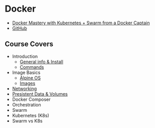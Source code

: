 # Docker 

* [Docker Mastery with Kubernetes + Swarm from a Docker Captain](https://www.udemy.com/course/docker-mastery/) 
* [GitHub](https://github.com/BretFisher/udemy-docker-mastery)

## Course Covers
* Introduction
  * [General info & Install](intro.md) 
  * [Commands](commands.md) 
* Image Basics
  * [Alpine OS](alpine.md) 
  * [Images](images.md) 
* [Networking](networking.md)
* [Presistent Data & Volumes](persistent_data.md)
* Docker Composer
* Orchestration
* Swarm
* Kubernetes (K8s)
* Swarm vs K8s
